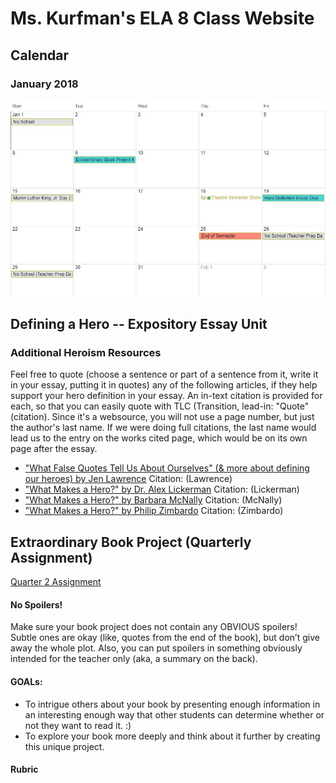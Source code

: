 # Ms. Kurfman's ELA 8 Class Website

## Calendar
### January 2018
![Image of Calendar Jan2018](January2018.JPG)

## Defining a Hero -- Expository Essay Unit
### Additional Heroism Resources
Feel free to quote (choose a sentence or part of a sentence from it, write it in your essay, putting it in quotes) any of the following articles, if they help support your hero definition in your essay. An in-text citation is provided for each, so that you can easily quote with TLC (Transition, lead-in: "Quote" (citation). Since it's a websource, you will not use a page number, but just the author's last name. If we were doing full citations, the last name would lead us to the entry on the works cited page, which would be on its own page after the essay.
* ["What False Quotes Tell Us About Ourselves" (& more about defining our heroes) by Jen Lawrence](https://engagethefox.wordpress.com/2014/11/28/what-false-quotes-tell-us-about-ourselves/) Citation: (Lawrence)
* ["What Makes a Hero?" by Dr. Alex Lickerman](https://www.psychologytoday.com/blog/happiness-in-world/201009/what-makes-hero) Citation: (Lickerman)
* ["What Makes a Hero?" by Barbara McNally](https://www.huffingtonpost.com/barbara-mcnally/what-makes-a-hero_1_b_11836486.html) Citation: (McNally)
* ["What Makes a Hero?" by Philip Zimbardo](https://greatergood.berkeley.edu/article/item/what_makes_a_hero) Citation: (Zimbardo)

## Extraordinary Book Project (Quarterly Assignment)
[Quarter 2 Assignment](https://docs.google.com/document/d/1VZb2BU9Y8cG22COWeGPIGhjR4rVIk957_4kkhOoNWtQ/edit?usp=sharing)
#### No Spoilers! 
Make sure your book project does not contain any OBVIOUS spoilers! Subtle ones are okay (like, quotes from the end of the book), but don’t give away the whole plot. Also, you can put spoilers in something obviously intended for the teacher only (aka, a summary on the back).
#### GOALs: 
* To intrigue others about your book by presenting enough information in an interesting enough way that other students can determine whether or not they want to read it. :)
* To explore your book more deeply and think about it further by creating this unique project.
#### Rubric
